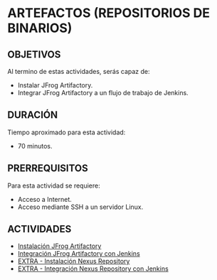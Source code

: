 # ARTEFACTOS (REPOSITORIOS DE BINARIOS)

## OBJETIVOS

Al termino de estas actividades, serás capaz de:

- Instalar JFrog Artifactory.
- Integrar JFrog Artifactory a un flujo de trabajo de Jenkins.

## DURACIÓN

Tiempo aproximado para esta actividad:

- 70 minutos.

## PRERREQUISITOS

Para esta actividad se requiere:

- Acceso a Internet.
- Acceso mediante SSH a un servidor Linux.

## ACTIVIDADES

- [Instalación JFrog Artifactory](a01.md)
- [Integración JFrog Artifactory con Jenkins](a02.md)
- [EXTRA - Instalación Nexus Repository](a03.md)
- [EXTRA - Integración Nexus Repository con Jenkins](a03.md)
